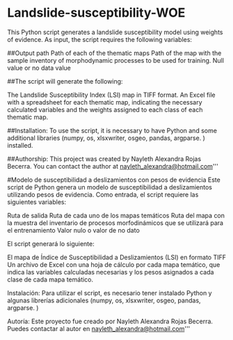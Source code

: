 # Landslide-susceptibility-WOE

This Python script generates a landslide susceptibility model using weights of evidence. As input, the script requires the following variables:

##Output path
Path of each of the thematic maps
Path of the map with the sample inventory of morphodynamic processes to be used for training.
Null value or no data value

##The script will generate the following:

The Landslide Susceptibility Index (LSI) map in TIFF format.
An Excel file with a spreadsheet for each thematic map, indicating the necessary calculated variables and the weights assigned to each class of each thematic map.

##Installation:
To use the script, it is necessary to have Python and some additional libraries (numpy, os, xlsxwriter, osgeo, pandas, argparse. ) installed.

##Authorship:
This project was created by Nayleth Alexandra Rojas Becerra. You can contact the author at nayleth_alexandra@hotmail.com'''


#Modelo de susceptibilidad a deslizamientos con pesos de evidencia
Este script de Python genera un modelo de susceptibilidad a deslizamientos utilizando pesos de evidencia. Como entrada, el script requiere las siguientes variables:

Ruta de salida
Ruta de cada uno de los mapas temáticos
Ruta del mapa con la muestra del inventario de procesos morfodinámicos que se utilizará para el entrenamiento
Valor nulo o valor de no dato

El script generará lo siguiente:

El mapa de Índice de Susceptibilidad a Deslizamientos (LSI) en formato TIFF
Un archivo de Excel con una hoja de cálculo por cada mapa temático, que indica las variables calculadas necesarias y los pesos asignados a cada clase de cada mapa temático.

Instalación:
Para utilizar el script, es necesario tener instalado Python y algunas librerías adicionales (numpy, os, xlsxwriter, osgeo, pandas, argparse. )

Autoría:
Este proyecto fue creado por Nayleth Alexandra Rojas Becerra. Puedes contactar al autor en nayleth_alexandra@hotmail.com'''
